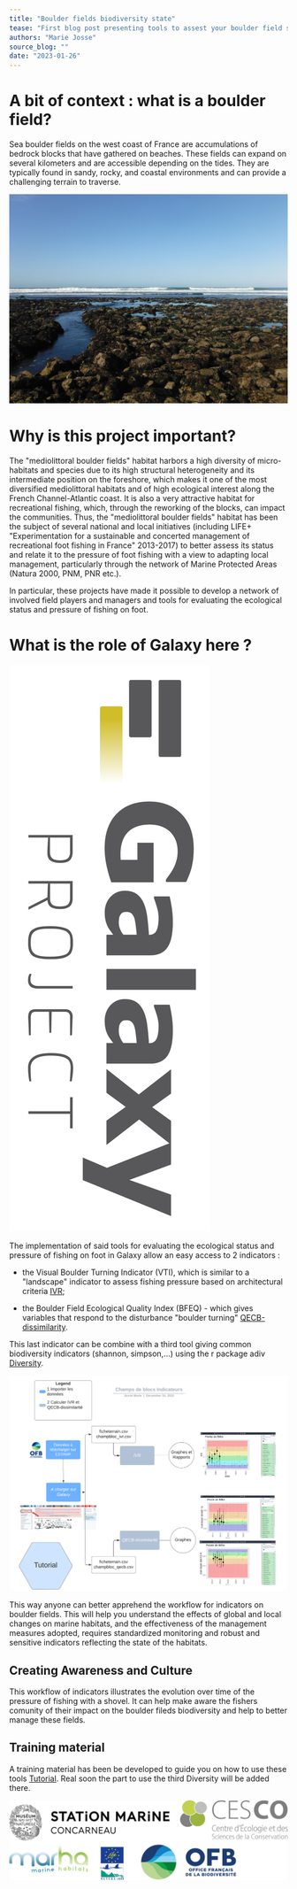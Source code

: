 ```yaml
---
title: "Boulder fields biodiversity state" 
tease: "First blog post presenting tools to assest your boulder field state"
authors: "Marie Josse"
source_blog: ""
date: "2023-01-26"
---
```


# A bit of context : what is a boulder field?

Sea boulder fields on the west coast of France are accumulations of bedrock blocks that have gathered on beaches. These fields can expand on several kilometers and are accessible depending on the tides. They are typically found in sandy, rocky, and coastal environments and can provide a challenging terrain to traverse.

<div>

![Boulder field photo](evalhabloc_chassiron.jpg)

</div>

# Why is this project important?

The "mediolittoral boulder fields" habitat harbors a high diversity of micro-habitats and species due to its high structural heterogeneity and its intermediate position on the foreshore, which makes it one of the most diversified mediolittoral habitats and of high ecological interest along the French Channel-Atlantic coast. It is also a very attractive habitat for recreational fishing, which, through the reworking of the blocks, can impact the communities.
Thus, the "mediolittoral boulder fields" habitat has been the subject of several national and local initiatives (including LIFE+ "Experimentation for a sustainable and concerted management of recreational foot fishing in France" 2013-2017) to better assess its status and relate it to the pressure of foot fishing with a view to adapting local management, particularly through the network of Marine Protected Areas (Natura 2000, PNM, PNR etc.).

In particular, these projects have made it possible to develop a network of involved field players and managers and tools for evaluating the ecological status and pressure of fishing on foot.

# What is the role of Galaxy here ?

<div class="float-right">

![Galaxy logo](galaxy_project_logo.png)

</div>

The implementation of said tools for evaluating the ecological status and pressure of fishing on foot in Galaxy allow an easy access to 2 indicators :

- the Visual Boulder Turning Indicator (VTI), which is similar to a "landscape" indicator to assess fishing pressure based on architectural criteria [IVR](toolshed.g2.bx.psu.edu/repos/ecology/cb_ivr/cb_ivr/0.0.0);

- the Boulder Field Ecological Quality Index (BFEQ) - which gives variables that respond to the disturbance "boulder turning" [QECB-dissimilarity](toolshed.g2.bx.psu.edu/repos/ecology/cb_dissim/cb_dissim/0.0.0.).

This last indicator can be combine with a third tool giving common biodiversity indicators (shannon, simpson,...) using the r package adiv [Diversity](toolshed.g2.bx.psu.edu/repos/ecology/cb_div).

<div>

![Workflow picture](workflow.png)

</div>

This way anyone can better apprehend the workflow for indicators on boulder fields. This will help you understand the effects of global and local changes on marine habitats, and the effectiveness of the management measures adopted, requires standardized monitoring and robust and sensitive indicators reflecting the state of the habitats.

## Creating Awareness and Culture

This workflow of indicators illustrates the evolution over time of the pressure of fishing with a shovel. It can help make aware the fishers comunity of their impact on the boulder fileds biodiversity and help to better manage these fields.

## Training material 

A training material has been be developed to guide you on how to use these tools [Tutorial](https://training.galaxyproject.org/training-material/topics/ecology/tutorials/champs-blocs/tutorial.html). Real soon the part to use the third Diversity will be added there. 


<div>

![Project logos](logo_merged.png)

</div>




